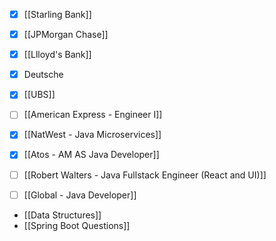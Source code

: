 - [x] [[Starling Bank]]
- [x] [[JPMorgan Chase]]
- [x] [[Llloyd's Bank]]
- [x] Deutsche
- [x] [[UBS]] 
- [ ] [[American Express - Engineer I]]
- [x] [[NatWest -  Java Microservices]] 
- [x] [[Atos - AM AS Java Developer]]
- [ ] [[Robert Walters - Java Fullstack Engineer (React and UI)]]
- [ ] [[Global - Java Developer]]


- [[Data Structures]]
- [[Spring Boot Questions]]